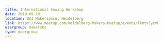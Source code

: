 ```yaml
---
title: International Sewing Workshop
date: 2019-09-10
location: DAI Makerspace, Heidelberg
link: https://www.meetup.com/Heidelberg-Makers-Meetup/events/lkntvlyzmbnb/
usergroup: makershd
type: usergroup
---
```

